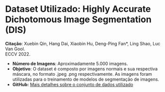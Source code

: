 # Dataset Utilizado: Highly Accurate Dichotomous Image Segmentation (DIS)

**Citação**: 
Xuebin Qin, Hang Dai, Xiaobin Hu, Deng-Ping Fan*, Ling Shao, Luc Van Gool.  
ECCV 2022.


- **Número de Imagens**: Aproximadamente 5.000 imagens.
- **Objetivo**: O dataset é composto por imagens normais e sua respectiva máscara, no formato .jpeg .png respectivamente. As imagens foram utilizadas para o treinamento de modelos de segmentação de imagens.
- **GitHub:** <a target="_blank" href="https://github.com/xuebinqin/DIS.git"> Mais detalhes sobre o conjunto de dados utilizado </a>